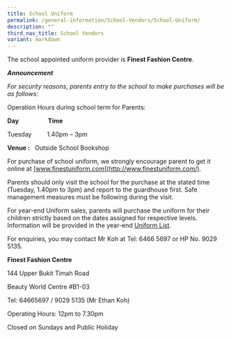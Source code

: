 ```yaml
---
title: School Uniform
permalink: /general-information/School-Vendors/School-Uniform/
description: ""
third_nav_title: School Vendors
variant: markdown
---
```

The school appointed uniform provider is **Finest Fashion Centre**.

**_Announcement_**

_For security reasons, parents entry to the school to make purchases will be as follows:_

Operation Hours during school term for Parents:    
  
**Day**                 **Time**

Tuesday         1.40pm – 3pm 


**Venue :**   Outside School Bookshop

For purchase of school uniform, we strongly encourage parent to get it online at [www.finestuniform.com](http://www.finestuniform.com/). 

 Parents should only visit the school for the purchase at the stated time (Tuesday, 1.40pm to 3pm) and report to the guardhouse first. Safe management measures must be following during the visit.   

For year-end Uniform sales, parents will purchase the uniform for their children strictly based on the dates assigned for respective levels. Information will be provided in the year-end [Uniform List](/files/School%20Uniform/FHPS_P1_P6_2024_Uniform_Order.pdf).

For enquiries, you may contact Mr Koh at Tel: 6466 5697 or HP No. 9029 5135.
  

**Finest Fashion Centre**  

144 Upper Bukit Timah Road

Beauty World Centre #B1-03

Tel: 64665697 / 9029 5135 (Mr Ethan Koh)

Operating Hours: 12pm to 7.30pm

Closed on Sundays and Public Holiday